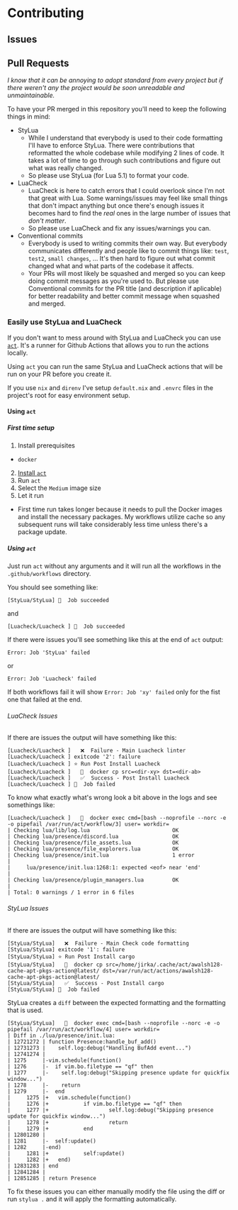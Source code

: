 # Contributing

## Issues

## Pull Requests

*I know that it can be annoying to adopt standard from every project but if there weren't any the
project would be soon unreadable and unmaintainable.*

To have your PR merged in this repository you'll need to keep the following things in mind:

- StyLua
  - While I understand that everybody is used to their code formatting I'll have to enforce StyLua.
  There were contributions that reformatted the whole codebase while modifying 2 lines of code.
  It takes a lot of time to go through such contributions and figure out what was really changed.
  - So please use StyLua (for Lua 5.1) to format your code.
- LuaCheck
  - LuaCheck is here to catch errors that I could overlook since I'm not that great with Lua.
  Some warnings/issues may feel like small things that don't impact anything but once there's enough
  issues it becomes hard to find the *real* ones in the large number of issues that *don't matter*.
  - So please use LuaCheck and fix any issues/warnings you can.
- Conventional commits
  - Everybody is used to writing commits their own way. But everybody communicates differently and
  people like to commit things like: `test`, `test2`, `small changes`, ... It's then hard to figure
  out what commit changed what and what parts of the codebase it affects.
  - Your PRs will most likely be squashed and merged so you can keep doing commit messages as you're
  used to. But please use Conventional commits for the PR title (and description if aplicable) for
  better readability and better commit message when squashed and merged.

### Easily use StyLua and LuaCheck

If you don't want to mess around with StyLua and LuaCheck you can use [`act`]().
It's a runner for Github Actions that allows you to run the actions locally.

Using `act` you can run the same StyLua and LuaCheck actions that will be run on your PR before
you create it. 

If you use `nix` and `direnv` I've setup `default.nix` and `.envrc` files in the project's root
for easy environment setup.

#### Using `act`

##### First time setup

1. Install prerequisites
  - `docker`
2. [Install `act`](https://nektosact.com/installation/index.html)
3. Run `act`
4. Select the `Medium` image size
5. Let it run
  - First time run takes longer because it needs to pull the Docker images and install the necessary
  packages. My workflows utilize cache so any subsequent runs will take considerably less time unless
  there's a package update.

##### Using `act`

Just run `act` without any arguments and it will run all the workflows in the `.github/workflows`
directory.

You should see something like:

```
[StyLua/StyLua] 🏁  Job succeeded
```

and

```
[Luacheck/Luacheck ] 🏁  Job succeeded
```

If there were issues you'll see something like this at the end of `act` output:

```
Error: Job 'StyLua' failed
```

or

```
Error: Job 'Luacheck' failed
```

If both workflows fail it will show `Error: Job 'xy' failed`
only for the fist one that failed at the end.

###### LuaCheck Issues

If there are issues the output will have something like this:

```
[Luacheck/Luacheck ]   ❌  Failure - Main Luacheck linter
[Luacheck/Luacheck ] exitcode '2': failure
[Luacheck/Luacheck ] ⭐ Run Post Install Luacheck
[Luacheck/Luacheck ]   🐳  docker cp src=<dir-xy> dst=<dir-ab>
[Luacheck/Luacheck ]   ✅  Success - Post Install Luacheck
[Luacheck/Luacheck ] 🏁  Job failed
```

To know what exactly what's wrong look a bit above in the logs and see somethings like:

```
[Luacheck/Luacheck ]   🐳  docker exec cmd=[bash --noprofile --norc -e -o pipefail /var/run/act/workflow/3] user= workdir=
| Checking lua/lib/log.lua                          OK
| Checking lua/presence/discord.lua                 OK
| Checking lua/presence/file_assets.lua             OK
| Checking lua/presence/file_explorers.lua          OK
| Checking lua/presence/init.lua                    1 error
| 
|     lua/presence/init.lua:1268:1: expected <eof> near 'end'
| 
| Checking lua/presence/plugin_managers.lua         OK
| 
| Total: 0 warnings / 1 error in 6 files
```

###### StyLua Issues

If there are issues the output will have something like this:

```
[StyLua/StyLua]   ❌  Failure - Main Check code formatting
[StyLua/StyLua] exitcode '1': failure
[StyLua/StyLua] ⭐ Run Post Install cargo
[StyLua/StyLua]   🐳  docker cp src=/home/jirka/.cache/act/awalsh128-cache-apt-pkgs-action@latest/ dst=/var/run/act/actions/awalsh128-cache-apt-pkgs-action@latest/
[StyLua/StyLua]   ✅  Success - Post Install cargo
[StyLua/StyLua] 🏁  Job failed
```

StyLua creates a `diff` between the expected formatting and the formatting that is used.

```
[StyLua/StyLua]   🐳  docker exec cmd=[bash --noprofile --norc -e -o pipefail /var/run/act/workflow/4] user= workdir=
| Diff in ./lua/presence/init.lua:
| 12721272 | function Presence:handle_buf_add()
| 12731273 |    self.log:debug("Handling BufAdd event...")
| 12741274 | 
| 1275     |-vim.schedule(function()
| 1276     |-  if vim.bo.filetype == "qf" then
| 1277     |-    self.log:debug("Skipping presence update for quickfix window...")
| 1278     |-    return
| 1279     |-  end
|     1275 |+   vim.schedule(function()
|     1276 |+           if vim.bo.filetype == "qf" then
|     1277 |+                   self.log:debug("Skipping presence update for quickfix window...")
|     1278 |+                   return
|     1279 |+           end
| 12801280 | 
| 1281     |-  self:update()
| 1282     |-end)
|     1281 |+           self:update()
|     1282 |+   end)
| 12831283 | end
| 12841284 | 
| 12851285 | return Presence
```

To fix these issues you can either manually modify the file using the diff or run `stylua .` and it
will apply the formatting automatically.
